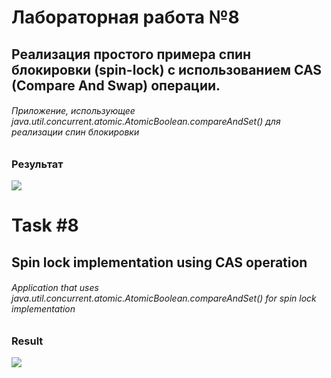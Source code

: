 # Лабораторная работа №8
## Реализация простого примера спин блокировки (spin-lock) с использованием CAS (Compare And Swap) операции.

###### Приложение, использующее java.util.concurrent.atomic.AtomicBoolean.compareAndSet() для реализации спин блокировки

### Результат
![](https://github.com/beryanow/java_optimization_labs/blob/master/Lab_8%20(CAS%20SpinLock)/screenshots/result.png?raw=true)

# Task #8
## Spin lock implementation using CAS operation

###### Application that uses java.util.concurrent.atomic.AtomicBoolean.compareAndSet() for spin lock implementation

### Result
![](https://github.com/beryanow/java_optimization_labs/blob/master/Lab_8%20(CAS%20SpinLock)/screenshots/result.png?raw=true)
